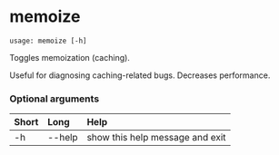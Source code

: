 <!-- THIS PART OF THIS FILE IS AUTOGENERATED. DO NOT MODIFY IT. See scripts/generate-docs.sh -->
# memoize

```text
usage: memoize [-h]

```

Toggles memoization (caching).

Useful for diagnosing caching-related bugs. Decreases performance.
### Optional arguments

|Short|Long|Help|
| :--- | :--- | :--- |
|-h|--help|show this help message and exit|

<!-- END OF AUTOGENERATED PART. Do not modify this line or the line below, they mark the end of the auto-generated part of the file. If you want to extend the documentation in a way which cannot easily be done by adding to the command help description, write below the following line. -->
<!-- ------------\>8---- ----\>8---- ----\>8------------ -->
